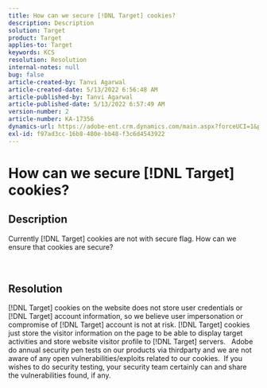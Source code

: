 ```yaml
---
title: How can we secure [!DNL Target] cookies?
description: Description
solution: Target
product: Target
applies-to: Target
keywords: KCS
resolution: Resolution
internal-notes: null
bug: false
article-created-by: Tanvi Agarwal
article-created-date: 5/13/2022 6:56:48 AM
article-published-by: Tanvi Agarwal
article-published-date: 5/13/2022 6:57:49 AM
version-number: 2
article-number: KA-17356
dynamics-url: https://adobe-ent.crm.dynamics.com/main.aspx?forceUCI=1&pagetype=entityrecord&etn=knowledgearticle&id=c85e53db-89d2-ec11-a7b5-00224809c27a
exl-id: f97ad3cc-16b8-480e-bb48-f3c6d4543922
---
```

# How can we secure [!DNL Target] cookies?

## Description

Currently [!DNL Target] cookies are not with secure flag. How can we ensure that cookies are secure?<br><br><br>

## Resolution


[!DNL Target] cookies on the website does not store user credentials or [!DNL Target] account information, so we believe user impersonation or compromise of [!DNL Target] account is not at risk. [!DNL Target] cookies just store the visitor information on the page to be able to display target activities and store website visitor profile to [!DNL Target] servers.
 
Adobe do annual security pen tests on our products via thirdparty and we are not aware of any open vulnerabilities/exploits related to our cookies.  If you wishes to do security testing, your security team certainly can and share the vulnerabilities found, if any.
